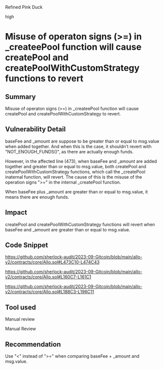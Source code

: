 Refined Pink Duck

high

# Misuse of operaton signs (>=) in _createePool function will cause createPool and createPoolWithCustomStrategy functions to revert
## Summary
Misuse of operaton signs (>=) in _createePool function will cause createPool and createPoolWithCustomStrategy to revert.

## Vulnerability Detail
baseFee and _amount are suppose to be greater than or equal to msg.value when added together. And when this is the case, it shouldn't revert with "NOT_ENOUGH_FUNDS()", as there are actually enough funds. 

However, in the affected line (473), when baseFee and _amount are added together and greater than or equal to msg.value, both createPool and createPoolWithCustomStrategy functions, which call the _createPool inaternal function, will revert. The cause of this is the misuse of the operation signs  ">=" in the internal _createPool function.

When baseFee plus _amount are greater than or equal to msg.value, it means there are enough funds.
 
## Impact
createPool and createPoolWithCustomStrategy functions will revert when baseFee and _amount are greater than or equal to msg.value. 

## Code Snippet
https://github.com/sherlock-audit/2023-09-Gitcoin/blob/main/allo-v2/contracts/core/Allo.sol#L473C10-L474C43

https://github.com/sherlock-audit/2023-09-Gitcoin/blob/main/allo-v2/contracts/core/Allo.sol#L160C7-L161C1

https://github.com/sherlock-audit/2023-09-Gitcoin/blob/main/allo-v2/contracts/core/Allo.sol#L188C3-L196C11

## Tool used
Manual review

Manual Review

## Recommendation
Use "<" instead of ">=" when comparing baseFee + _amount and msg.value.
